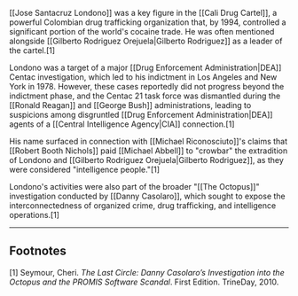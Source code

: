 [[Jose Santacruz Londono]] was a key figure in the [[Cali Drug Cartel]], a powerful Colombian drug trafficking organization that, by 1994, controlled a significant portion of the world's cocaine trade. He was often mentioned alongside [[Gilberto Rodriguez Orejuela|Gilberto Rodriguez]] as a leader of the cartel.[1]

Londono was a target of a major [[Drug Enforcement Administration|DEA]] Centac investigation, which led to his indictment in Los Angeles and New York in 1978. However, these cases reportedly did not progress beyond the indictment phase, and the Centac 21 task force was dismantled during the [[Ronald Reagan]] and [[George Bush]] administrations, leading to suspicions among disgruntled [[Drug Enforcement Administration|DEA]] agents of a [[Central Intelligence Agency|CIA]] connection.[1]

His name surfaced in connection with [[Michael Riconosciuto]]'s claims that [[Robert Booth Nichols]] paid [[Michael Abbell]] to "crowbar" the extradition of Londono and [[Gilberto Rodriguez Orejuela|Gilberto Rodriguez]], as they were considered "intelligence people."[1]

Londono's activities were also part of the broader "[[The Octopus]]" investigation conducted by [[Danny Casolaro]], which sought to expose the interconnectedness of organized crime, drug trafficking, and intelligence operations.[1]

---
## Footnotes
[1] Seymour, Cheri. *The Last Circle: Danny Casolaro’s Investigation into the Octopus and the PROMIS Software Scandal*. First Edition. TrineDay, 2010.
